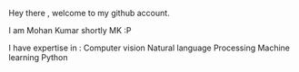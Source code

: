 Hey there , welcome to my github account.

I am Mohan Kumar shortly MK :P

I have expertise in :
Computer vision
Natural language Processing
Machine learning
Python


